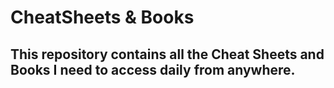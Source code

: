 # CheatSheets & Books
## This repository contains all the Cheat Sheets and Books I need to access daily from anywhere.